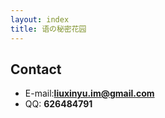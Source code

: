 ```yaml
---
layout: index
title: 语の秘密花园
---
```

## Contact
- E-mail:**liuxinyu.im@gmail.com**
- QQ: **626484791**

  
